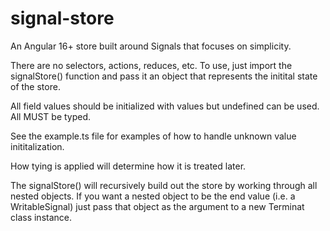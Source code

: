 # signal-store
An Angular 16+ store built around Signals that focuses on simplicity. 

There are no selectors, actions, reduces, etc. To use, just import the signalStore() function and pass it an object that represents the initital state of the store. 

All field values should be initialized with values but undefined can be used. All MUST be typed. 

See the example.ts file for examples of how to handle unknown value inititalization. 

How tying is applied will determine how it is treated later.

The signalStore() will recursively build out the store by working through all nested objects. If you want a nested object to be the end value (i.e. a WritableSignal) just pass that object as the argument to a new Terminat class instance.
